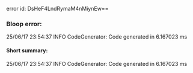 error id: DsHeF4LndRymaM4nMiynEw==
### Bloop error:

25/06/17 23:54:37 INFO CodeGenerator: Code generated in 6.167023 ms
#### Short summary: 

25/06/17 23:54:37 INFO CodeGenerator: Code generated in 6.167023 ms